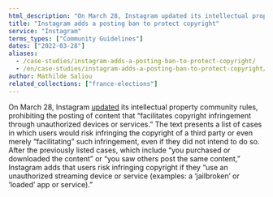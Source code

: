 ```yaml
---
html_description: "On March 28, Instagram updated its intellectual property community rules, prohibiting the posting of content that \"facilitates copyright infringement through unauthorized devices or services.\""
title: "Instagram adds a posting ban to protect copyright"
service: "Instagram"
terms_types: ["Community Guidelines"]
dates: ["2022-03-28"]
aliases:
  - /case-studies/instagram-adds-a-posting-ban-to-protect-copyright/
  - /en/case-studies/instagram-adds-a-posting-ban-to-protect-copyright/
author: Mathilde Saliou
related_collections: ["france-elections"]
---
```


On March 28, Instagram [updated](https://github.com/OpenTermsArchive/france-elections-versions/commit/1be4b836e3012344558b60d8f9f871bc42cfa4ca?short_path=c108c01#diff-c108c013f0b8769389f20259465cb81324e805f4334bcda6931344e16f999441) its intellectual property community rules, prohibiting the posting of content that “facilitates copyright infringement through unauthorized devices or services.” The text presents a list of cases in which users would risk infringing the copyright of a third party or even merely “facilitating” such infringement, even if they did not intend to do so. After the previously listed cases, which include “you purchased or downloaded the content” or “you saw others post the same content,” Instagram adds that users risk infringing copyright if they “use an unauthorized streaming device or service (examples: a ‘jailbroken’ or ‘loaded’ app or service).”
